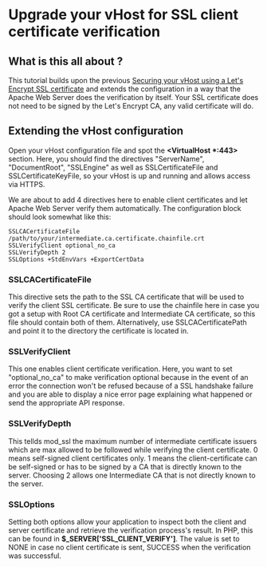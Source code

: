 Upgrade your vHost for SSL client certificate verification
==========================================================
## What is this all about ?
This tutorial builds upon the previous
[Securing your vHost using a Let's Encrypt SSL certificate](https://github.com/excell-mobility/example-x509-authentication/blob/master/get-free-ssl-certificate-via-lets-encrypt.md)
and extends the configuration in a way that the Apache Web Server does the verification by itself.
Your SSL certificate does not need to be signed by the Let's Encrypt CA, any valid certificate will do.

## Extending the vHost configuration
Open your vHost configuration file and spot the **<VirtualHost \*:443>** section. Here,
you should find the directives "ServerName", "DocumentRoot", "SSLEngine" as well as 
SSLCertificateFile and SSLCertificateKeyFile, so your vHost is up and running and allows
access via HTTPS.

We are about to add 4 directives here to enable client certificates and let Apache Web Server
verify them automatically. The configuration block should look somewhat like this:

```apacheconfig
SSLCACertificateFile /path/to/your/intermediate.ca.certificate.chainfile.crt
SSLVerifyClient optional_no_ca
SSLVerifyDepth 2
SSLOptions +StdEnvVars +ExportCertData
```

### SSLCACertificateFile
This directive sets the path to the SSL CA certificate that will be used to verify the
client SSL certificate. Be sure to use the chainfile here in case you got a setup with
Root CA certificate and Intermediate CA certificate, so this file should contain both of them.
Alternatively, use SSLCACertificatePath and point it to the directory the certificate is located in.

### SSLVerifyClient
This one enables client certificate verification. Here, you want to set "optional_no_ca" to make verification
optional because in the event of an error the connection won't be refused because of a
SSL handshake failure and you are able to display a nice error page explaining what happened
or send the appropriate API response.

### SSLVerifyDepth
This tellds mod_ssl the maximum number of intermediate certificate issuers which are max allowed
to be followed while verifying the client certificate. 0 means self-signed client certificates only.
1 means the client-certificate can be self-signed or has to be signed by a CA that is directly
known to the server. Choosing 2 allows one Intermediate CA that is not directly known to the server.

### SSLOptions
Setting both options allow your application to inspect both the client and server certificate
and retrieve the verification process's result. In PHP, this can be found in
**$_SERVER['SSL_CLIENT_VERIFY']**. The value is set to NONE in case no client certificate is
sent, SUCCESS when the verification was successful.


